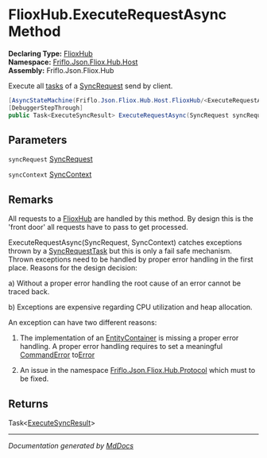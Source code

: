 ﻿<!--  
  <auto-generated>   
    The contents of this file were generated by a tool.  
    Changes to this file may be list if the file is regenerated  
  </auto-generated>   
-->

# FlioxHub.ExecuteRequestAsync Method

**Declaring Type:** [FlioxHub](../index.md)  
**Namespace:** [Friflo.Json.Fliox.Hub.Host](../../index.md)  
**Assembly:** Friflo.Json.Fliox.Hub

Execute all [tasks](../../../Protocol/SyncRequest/fields/tasks.md) of a [SyncRequest](../../../Protocol/SyncRequest/index.md) send by client.

```csharp
[AsyncStateMachine(Friflo.Json.Fliox.Hub.Host.FlioxHub/<ExecuteRequestAsync>d__0)]
[DebuggerStepThrough]
public Task<ExecuteSyncResult> ExecuteRequestAsync(SyncRequest syncRequest, SyncContext syncContext);
```

## Parameters

`syncRequest`  [SyncRequest](../../../Protocol/SyncRequest/index.md)

`syncContext`  [SyncContext](../../SyncContext/index.md)

## Remarks

All requests to a [FlioxHub](../index.md) are handled by this method. By design this is the 'front door' all requests have to pass to get processed.

ExecuteRequestAsync(SyncRequest, SyncContext) catches exceptions thrown by a [SyncRequestTask](../../../Protocol/Tasks/SyncRequestTask/index.md) but                 this is only a fail safe mechanism.                Thrown exceptions need to be handled by proper error handling in the first place.                 Reasons for the design decision: 

 a) Without a proper error handling the root cause of an error cannot be traced back.

 b) Exceptions are expensive regarding CPU utilization and heap allocation.

An exception can have two different reasons:

 1. The implementation of an [EntityContainer](../../EntityContainer/index.md) is missing a proper error handling.                       A proper error handling requires to set a meaningful [CommandError](../../../Protocol/Models/CommandError/index.md) to[Error](../../../Protocol/Models/ICommandResult/properties/Error.md)

 2. An issue in the namespace [Friflo.Json.Fliox.Hub.Protocol](../../../Protocol/index.md) which must to be fixed.

## Returns

Task\<[ExecuteSyncResult](../../ExecuteSyncResult/index.md)\>

___

*Documentation generated by [MdDocs](https://github.com/ap0llo/mddocs)*
